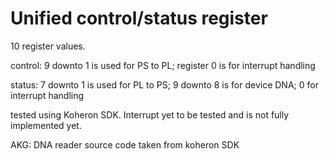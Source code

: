 # Unified control/status register
10 register values.

control: 9 downto 1 is used for PS to PL; register 0 is for interrupt handling

status: 7 downto 1 is used for PL to PS; 9 downto 8 is for device DNA; 0 for interrupt handling

tested using Koheron SDK. Interrupt yet to be tested and is not fully implemented yet.

AKG: DNA reader source code taken from koheron SDK
